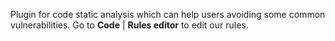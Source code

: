 <!-- Plugin description -->
Plugin for code static analysis which can help users avoiding some common vulnerabilities.
Go to **Code** | **Rules editor** to edit our rules.
<!-- Plugin description end -->
